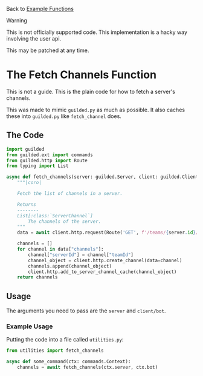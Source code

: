 Back to [Example Functions](https://github.com/YumYummity/Guilded-Bot-Template/blob/main/EXAMPLES/FUNCTIONS/FUNCTIONS.md)

> [!WARNING]
> This is not officially supported code. This implementation is a hacky way involving the user api.
>
> This may be patched at any time.

# The Fetch Channels Function
This is not a guide. This is the plain code for how to fetch a server's channels.

This was made to mimic `guilded.py` as much as possible. It also caches these into `guilded.py` like `fetch_channel` does.

## The Code
```python
import guilded
from guilded.ext import commands
from guilded.http import Route
from typing import List

async def fetch_channels(server: guilded.Server, client: guilded.Client | commands.Bot) -> List[guilded.abc.ServerChannel]:
    """|coro|

    Fetch the list of channels in a server.

    Returns
    --------
    List[:class:`ServerChannel`]
        The channels of the server.
    """
    data = await client.http.request(Route('GET', f'/teams/{server.id}/channels', override_base=Route.USER_BASE))

    channels = []
    for channel in data["channels"]:
        channel["serverId"] = channel["teamId"]
        channel_object = client.http.create_channel(data=channel)
        channels.append(channel_object)
        client.http.add_to_server_channel_cache(channel_object)
    return channels
```

## Usage
The arguments you need to pass are the `server` and `client/bot`.

### Example Usage
Putting the code into a file called `utilities.py`:
```python
from utilities import fetch_channels

async def some_command(ctx: commands.Context):
    channels = await fetch_channels(ctx.server, ctx.bot)
```